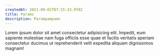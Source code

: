 ```yaml
---
createdAt: 2021-09-01T07:15:33.978Z
title: Params
description: Parampampams
---
```

Lorem ipsum dolor sit amet consectetur adipisicing elit. Impedit, eum sapiente molestiae nam fuga officiis esse quae et facilis veritatis aperiam consectetur ducimus ut reprehenderit velit expedita aliquam dignissimos magnam!
